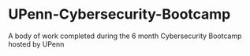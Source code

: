 # UPenn-Cybersecurity-Bootcamp
A body of work completed during the 6 month Cybersecurity Bootcamp hosted by UPenn
